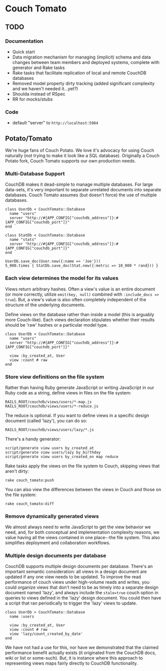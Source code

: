 Couch Tomato
============

## TODO

### Documentation

- Quick start
- Data migration mechanism for managing (implicit) schema and data changes between team members and deployed systems, complete with generator and Rake tasks
- Rake tasks that facilitate replication of local and remote CouchDB databases
- Removed model property dirty tracking (added significant complexity and we haven't needed it...yet?)
- Shoulda instead of RSpec
- RR for mocks/stubs

### Code

- default "server" to `http://localhost:5984`


## Potato/Tomato

We're huge fans of Couch Potato. We love it's advocacy for using Couch naturally (not trying to make it look like a SQL database). Originally a Couch Potato fork, Couch Tomato supports our own production needs.

### Multi-Database Support

CouchDB makes it dead-simple to manage multiple databases. For large data-sets, it's very important to separate unrelated documents into separate databases. Couch Tomato assumes (but doesn't force) the use of multiple databases.

    class UserDb < CouchTomato::Database
      name "users"
      server "http://#{APP_CONFIG["couchdb_address"]}:#{APP_CONFIG["couchdb_port"]}"
    end

    class StatDb < CouchTomato::Database
      name "stats"
      server "http://#{APP_CONFIG["couchdb_address"]}:#{APP_CONFIG["couchdb_port"]}"
    end

    UserDb.save_doc(User.new({:name => 'Joe'}))
    5_000.times { StatDb.save_doc(Stat.new({:metric => 10_000 * rand})) }

### Each view determines the model for its values

Views return arbitrary hashes. Often a view's value is an entire document (or more correctly, utilize `emit(key, null)` combined with `:include_docs => true`). But, a view's value is also often completely independent of the structure of the underlying documents.

Define views on the database rather than inside a model (this is arguably more Couch-like). Each views declaration stipulates whether their results should be 'raw' hashes or a particular model type.

    class UserDb < CouchTomato::Database
      name "users"
      server "http://#{APP_CONFIG["couchdb_address"]}:#{APP_CONFIG["couchdb_port"]}"
      
      view :by_created_at, User
      view :count # raw
    end

### Store view definitions on the file system

Rather than having Ruby generate JavaScript or writing JavaScript in our Ruby code as a string, define views in files on the file system:

    RAILS_ROOT/couchdb/views/users/*-map.js
    RAILS_ROOT/couchdb/views/users/*-reduce.js
    
The reduce is optional. If you want to define views in a specific design document (called 'lazy'), you can do so:

    RAILS_ROOT/couchdb/views/users/lazy/*.js

There's a handy generator:

    script/generate view users by_created_at
    script/generate view users/lazy by_birthday
    script/generate view users by_created_on map reduce

Rake tasks apply the views on the file system to Couch, skipping views that aren't dirty:

    rake couch_tomato:push

You can also view the differences between the views in Couch and those on the file system:

    rake couch_tomato:diff

### Remove dynamically generated views

We almost always need to write JavaScript to get the view behavior we need, and, for both conceptual and implementation complexity reasons, we value having all the views contained in one place--the file system. This also simplifies deployment and collaboration workflows.

### Multiple design documents per database

CouchDB supports multiple design documents per database. There's an important semantic consideration: all views in a design document are updated if any one view needs to be updated. To improve the read performance of couch views under high-volume reads and writes, you could organize views that don't need to be as timely into a separate design document named 'lazy', and always include the `stale=true` couch option in queries to views defined in the 'lazy' design document. You could then have a script that ran periodically to trigger the 'lazy' views to update.

    class UserDb > CouchTomato::Database
      name :users
      
      view :by_created_at, User
      view :count # raw
      view 'lazy/count_created_by_date'
    end

We have not had a use for this, nor have we demonstrated that the claimed performance benefit actually exists (it originated from the CouchDB docs, wiki or list or some-such). But, it is instance where this approach to representing views maps fairly directly to CouchDB functionality.
